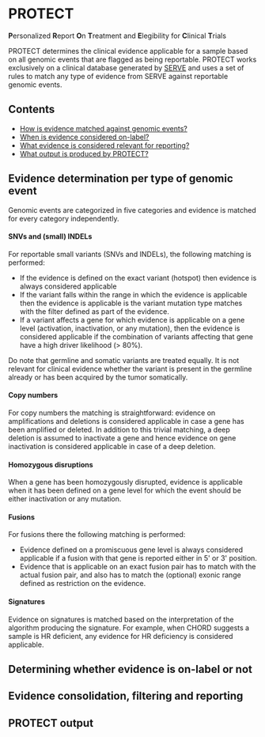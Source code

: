 # PROTECT

**P**ersonalized **R**eport **O**n **T**reatment and **E**legibility for **C**linical **T**rials 

PROTECT determines the clinical evidence applicable for a sample based on all genomic events that are flagged as being reportable.
PROTECT works exclusively on a clinical database generated by [SERVE](../serve/README.md) and uses a set of rules to match any type of 
evidence from SERVE against reportable genomic events.

## Contents
 - [How is evidence matched against genomic events?](#evidence-determination-per-type-of-genomic-event)
 - [When is evidence considered on-label?](#determining-whether-evidence-is-on-label-or-not)
 - [What evidence is considered relevant for reporting?](#evidence-consolidation-filtering-and-reporting)
 - [What output is produced by PROTECT?](#protect-output)

## Evidence determination per type of genomic event

Genomic events are categorized in five categories and evidence is matched for every category independently.

#### SNVs and (small) INDELs

For reportable small variants (SNVs and INDELs), the following matching is performed:
 - If the evidence is defined on the exact variant (hotspot) then evidence is always considered applicable
 - If the variant falls within the range in which the evidence is applicable then the evidence is applicable is the variant mutation type
 matches with the filter defined as part of the evidence.
 - If a variant affects a gene for which evidence is applicable on a gene level (activation, inactivation, or any mutation), 
 then the evidence is considered applicable if the combination of variants affecting that gene have a high driver likelihood (> 80%).
 
Do note that germline and somatic variants are treated equally. It is not relevant for clinical evidence whether the variant is present 
in the germline already or has been acquired by the tumor somatically.   

#### Copy numbers

For copy numbers the matching is straightforward: evidence on amplifications and deletions is considered applicable in case a gene has been 
amplified or deleted. In addition to this trivial matching, a deep deletion is assumed to inactivate a gene and hence evidence on gene 
inactivation is considered applicable in case of a deep deletion. 

#### Homozygous disruptions

When a gene has been homozygously disrupted, evidence is applicable when it has been defined on a gene level for which the event 
should be either inactivation or any mutation. 

#### Fusions

For fusions there the following matching is performed:
 - Evidence defined on a promiscuous gene level is always considered applicable if a fusion with that gene is reported either in 5' or 3' 
 position.
 - Evidence that is applicable on an exact fusion pair has to match with the actual fusion pair, and also has to match the (optional) 
 exonic range defined as restriction on the evidence.

#### Signatures

Evidence on signatures is matched based on the interpretation of the algorithm producing the signature. For example, when CHORD suggests a
sample is HR deficient, any evidence for HR deficiency is considered applicable.

## Determining whether evidence is on-label or not

## Evidence consolidation, filtering and reporting

## PROTECT output